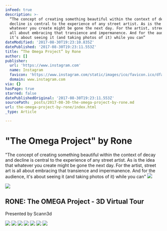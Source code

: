 ```yaml
---
inFeed: true
description: >-
  “The concept of creating something beautiful within the context of decay and
  decline is central to the experience of any street artist. As is the idea that
  whatever you create might be gone the next day. For the artist, street art is
  all about embracing that transience and impermanence. And for the audience,
  it’s about seeing it (and taking photos of it) while you can”
dateModified: '2017-08-30T19:23:10.835Z'
datePublished: '2017-08-30T19:23:11.553Z'
title: “The Omega Project” by Rone
author: []
publisher:
  url: 'https://www.instagram.com'
  name: Instagram
  favicon: 'https://www.instagram.com/static/images/ico/favicon.ico/dfa85bb1fd63.ico'
  domain: www.instagram.com
via: {}
hasPage: true
starred: false
datePublishedOriginal: '2017-08-30T19:23:11.553Z'
sourcePath: _posts/2017-08-30-the-omega-project-by-rone.md
url: the-omega-project-by-rone/index.html
_type: Article

---
```

# "The Omega Project" by Rone

"The concept of creating something beautiful within the context of decay and decline is central to the experience of any street artist. As is the idea that whatever you create might be gone the next day. For the artist, street art is all about embracing that transience and impermanence. And for the audience, it's about seeing it (and taking photos of it) while you can"
![](https://imgflo.herokuapp.com/graph/2b2431f8e7ba7b0/ac1442305b75b26cc2fc5b7b2d664f5a/noop.jpg?input=https%3A%2F%2Fscontent-iad3-1.cdninstagram.com%2Ft51.2885-19%2F11809627_1624704561144810_1580251729_a.jpg)

<article style=""><img src="https://imgflo.herokuapp.com/graph/2b2431f8e7ba7b0/3e3ff48c7f2447c00fc08811278ebb59/noop?input=https%3A%2F%2Fs3-ap-southeast-2.amazonaws.com%2Fscann3d-webapp%2Fmodels%2Fhero_images%2F000%2F001%2F820%2Fhd%2Fthumb%3F1496623495" /><h1>RONE: The OMEGA Project - 3D Virtual Tour</h1><p>Presented by Scann3d</p></article>

![](https://the-grid-user-content.s3-us-west-2.amazonaws.com/4971c290-d619-41c9-85d1-f282f6b523eb.jpg)
![](https://the-grid-user-content.s3-us-west-2.amazonaws.com/001f1787-a312-42d6-8b46-d54dda8044c3.jpg)
![](https://the-grid-user-content.s3-us-west-2.amazonaws.com/88ce08ff-f024-4e59-bfa6-7cdff8b4ec88.jpg)
![](https://the-grid-user-content.s3-us-west-2.amazonaws.com/6380d72e-28a9-488d-a37d-d91699f8fd8f.jpg)
![](https://the-grid-user-content.s3-us-west-2.amazonaws.com/fb7be7bc-368a-4c6a-ad5c-38bbf492598d.jpg)
![](https://the-grid-user-content.s3-us-west-2.amazonaws.com/9c6e15a0-80ed-4748-9ddc-4095d1dad1a7.jpg)
![](https://the-grid-user-content.s3-us-west-2.amazonaws.com/cd306c2c-2fc1-4101-901f-c34fdd601a4a.jpg)